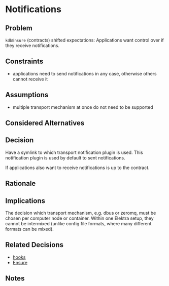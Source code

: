 # Notifications

## Problem

`kdbEnsure` (contracts) shifted expectations:
Applications want control over if they receive notifications.

## Constraints

- applications need to send notifications in any case, otherwise others cannot receive it

## Assumptions

- multiple transport mechanism at once do not need to be supported

## Considered Alternatives

## Decision

Have a symlink to which transport notification plugin is used.
This notification plugin is used by default to sent notifications.

If applications also want to receive notifications is up to the contract.

## Rationale

## Implications

The decision which transport mechanism, e.g. dbus or zeromq, must be chosen per computer node or container.
Within one Elektra setup, they cannot be intermixed (unlike config file formats, where many different formats can be mixed).

## Related Decisions

- [hooks](../5_partially_implemented/hooks.md)
- [Ensure](../5_implemented/ensure.md)

## Notes
